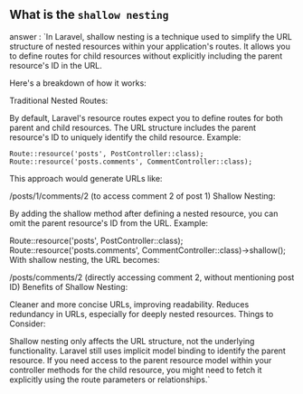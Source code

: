 ## What is the `shallow nesting` 
answer :
    `In Laravel, shallow nesting is a technique used to simplify the URL structure of nested resources within your application's routes. It allows you to define routes for child resources without explicitly including the parent resource's ID in the URL.

Here's a breakdown of how it works:

Traditional Nested Routes:

By default, Laravel's resource routes expect you to define routes for both parent and child resources.
The URL structure includes the parent resource's ID to uniquely identify the child resource.
Example:

`Route::resource('posts', PostController::class);
Route::resource('posts.comments', CommentController::class);`

This approach would generate URLs like:


/posts/1/comments/2 (to access comment 2 of post 1)
Shallow Nesting:

By adding the shallow method after defining a nested resource, you can omit the parent resource's ID from the URL.
Example:

Route::resource('posts', PostController::class);
Route::resource('posts.comments', CommentController::class)->shallow();
With shallow nesting, the URL becomes:

/posts/comments/2 (directly accessing comment 2, without mentioning post ID)
Benefits of Shallow Nesting:

Cleaner and more concise URLs, improving readability.
Reduces redundancy in URLs, especially for deeply nested resources.
Things to Consider:

Shallow nesting only affects the URL structure, not the underlying functionality. Laravel still uses implicit model binding to identify the parent resource.
If you need access to the parent resource model within your controller methods for the child resource, you might need to fetch it explicitly using the route parameters or relationships.`